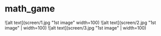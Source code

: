 # math_game

![alt text](screen/1.jpg "1st image" width=100)
![alt text](screen/2.jpg "1st image" | width=100)
![alt text](screen/3.jpg "1st image" | width=100)
